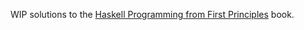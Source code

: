 WIP solutions to the [Haskell Programming from First Principles][haskell-programming] book.

[haskell-programming]: http://haskellbook.com/
